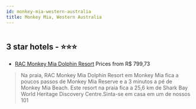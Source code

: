 ```yaml
---
id: monkey-mia-western-australia
title: Monkey Mia, Western Australia
---
```


<center><img src="https://i.travelapi.com/hotels/3000000/2660000/2650900/2650828/0f0ea717_z.jpg" alt="" /></center>


##  3 star hotels - ⭐️⭐️⭐️

-    [RAC Monkey Mia Dolphin Resort](https://us.hurb.com/hotels/monkey-mia/rac-monkey-mia-dolphin-resort-HT-M1FY?cmp=18055) Prices from R$ 799,73
   > Na praia, RAC Monkey Mia Dolphin Resort em Monkey Mia fica a poucos passos de Monkey Mia Reserve e a 3 minutos a pé de Monkey Mia Beach.  Este resort na praia fica a 25,6 km de Shark Bay World Heritage Discovery Centre.Sinta-se em casa em um de nossos 101
